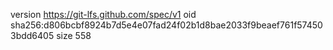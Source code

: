 version https://git-lfs.github.com/spec/v1
oid sha256:d806bcbf8924b7d5e4e07fad24f02b1d8bae2033f9beaef761f574503bdd6405
size 558
